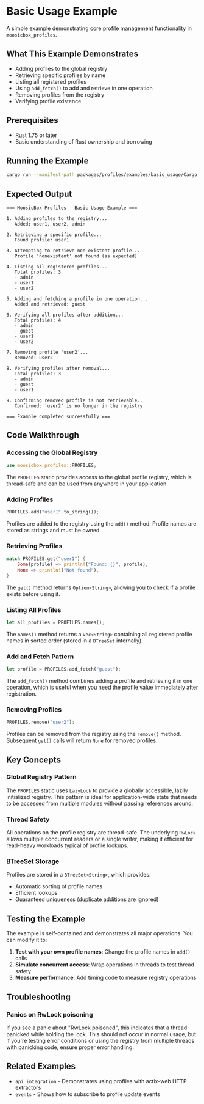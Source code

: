 # Basic Usage Example

A simple example demonstrating core profile management functionality in `moosicbox_profiles`.

## What This Example Demonstrates

- Adding profiles to the global registry
- Retrieving specific profiles by name
- Listing all registered profiles
- Using `add_fetch()` to add and retrieve in one operation
- Removing profiles from the registry
- Verifying profile existence

## Prerequisites

- Rust 1.75 or later
- Basic understanding of Rust ownership and borrowing

## Running the Example

```bash
cargo run --manifest-path packages/profiles/examples/basic_usage/Cargo.toml
```

## Expected Output

```
=== MoosicBox Profiles - Basic Usage Example ===

1. Adding profiles to the registry...
   Added: user1, user2, admin

2. Retrieving a specific profile...
   Found profile: user1

3. Attempting to retrieve non-existent profile...
   Profile 'nonexistent' not found (as expected)

4. Listing all registered profiles...
   Total profiles: 3
   - admin
   - user1
   - user2

5. Adding and fetching a profile in one operation...
   Added and retrieved: guest

6. Verifying all profiles after addition...
   Total profiles: 4
   - admin
   - guest
   - user1
   - user2

7. Removing profile 'user2'...
   Removed: user2

8. Verifying profiles after removal...
   Total profiles: 3
   - admin
   - guest
   - user1

9. Confirming removed profile is not retrievable...
   Confirmed: 'user2' is no longer in the registry

=== Example completed successfully ===
```

## Code Walkthrough

### Accessing the Global Registry

```rust
use moosicbox_profiles::PROFILES;
```

The `PROFILES` static provides access to the global profile registry, which is thread-safe and can be used from anywhere in your application.

### Adding Profiles

```rust
PROFILES.add("user1".to_string());
```

Profiles are added to the registry using the `add()` method. Profile names are stored as strings and must be owned.

### Retrieving Profiles

```rust
match PROFILES.get("user1") {
    Some(profile) => println!("Found: {}", profile),
    None => println!("Not found"),
}
```

The `get()` method returns `Option<String>`, allowing you to check if a profile exists before using it.

### Listing All Profiles

```rust
let all_profiles = PROFILES.names();
```

The `names()` method returns a `Vec<String>` containing all registered profile names in sorted order (stored in a `BTreeSet` internally).

### Add and Fetch Pattern

```rust
let profile = PROFILES.add_fetch("guest");
```

The `add_fetch()` method combines adding a profile and retrieving it in one operation, which is useful when you need the profile value immediately after registration.

### Removing Profiles

```rust
PROFILES.remove("user2");
```

Profiles can be removed from the registry using the `remove()` method. Subsequent `get()` calls will return `None` for removed profiles.

## Key Concepts

### Global Registry Pattern

The `PROFILES` static uses `LazyLock` to provide a globally accessible, lazily initialized registry. This pattern is ideal for application-wide state that needs to be accessed from multiple modules without passing references around.

### Thread Safety

All operations on the profile registry are thread-safe. The underlying `RwLock` allows multiple concurrent readers or a single writer, making it efficient for read-heavy workloads typical of profile lookups.

### BTreeSet Storage

Profiles are stored in a `BTreeSet<String>`, which provides:

- Automatic sorting of profile names
- Efficient lookups
- Guaranteed uniqueness (duplicate additions are ignored)

## Testing the Example

The example is self-contained and demonstrates all major operations. You can modify it to:

1. **Test with your own profile names**: Change the profile names in `add()` calls
2. **Simulate concurrent access**: Wrap operations in threads to test thread safety
3. **Measure performance**: Add timing code to measure registry operations

## Troubleshooting

### Panics on RwLock poisoning

If you see a panic about "RwLock poisoned", this indicates that a thread panicked while holding the lock. This should not occur in normal usage, but if you're testing error conditions or using the registry from multiple threads with panicking code, ensure proper error handling.

## Related Examples

- `api_integration` - Demonstrates using profiles with actix-web HTTP extractors
- `events` - Shows how to subscribe to profile update events
